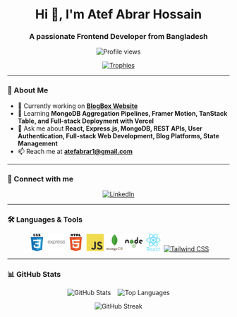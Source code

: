 <h1 align="center">Hi 👋, I'm Atef Abrar Hossain</h1>
<h3 align="center">A passionate Frontend Developer from Bangladesh</h3>

<p align="center">
  <img src="https://komarev.com/ghpvc/?username=tonmoy-codebreak&label=Profile%20views&color=0e75b6&style=flat" alt="Profile views" />
</p>

<p align="center">
  <a href="https://github.com/ryo-ma/github-profile-trophy">
    <img src="https://github-profile-trophy.vercel.app/?username=tonmoy-codebreak&theme=radical" alt="Trophies" />
  </a>
</p>

---

### 🚀 About Me

- 🔭 Currently working on **[BlogBox Website](https://github.com/Tonmoy-codebreak/blogbox-frontend)**
- 🌱 Learning **MongoDB Aggregation Pipelines, Framer Motion, TanStack Table, and Full-stack Deployment with Vercel**
- 💬 Ask me about **React, Express.js, MongoDB, REST APIs, User Authentication, Full-stack Web Development, Blog Platforms, State Management**
- 📫 Reach me at **[atefabrar1@gmail.com](mailto:atefabrar1@gmail.com)**

---

### 🔗 Connect with me

<p align="center">
  <a href="https://linkedin.com/in/atef-abrar-9166312a5" target="_blank" rel="noopener">
    <img src="https://raw.githubusercontent.com/rahuldkjain/github-profile-readme-generator/master/src/images/icons/Social/linked-in-alt.svg" alt="LinkedIn" width="40" height="40" />
  </a>
</p>

---

### 🛠️ Languages & Tools

<p align="center">
  <a href="https://www.w3schools.com/css/" target="_blank" rel="noreferrer"><img src="https://raw.githubusercontent.com/devicons/devicon/master/icons/css3/css3-original-wordmark.svg" alt="CSS3" width="40" height="40"/></a>
  <a href="https://expressjs.com" target="_blank" rel="noreferrer"><img src="https://raw.githubusercontent.com/devicons/devicon/master/icons/express/express-original-wordmark.svg" alt="Express.js" width="40" height="40"/></a>
  <a href="https://www.w3.org/html/" target="_blank" rel="noreferrer"><img src="https://raw.githubusercontent.com/devicons/devicon/master/icons/html5/html5-original-wordmark.svg" alt="HTML5" width="40" height="40"/></a>
  <a href="https://developer.mozilla.org/en-US/docs/Web/JavaScript" target="_blank" rel="noreferrer"><img src="https://raw.githubusercontent.com/devicons/devicon/master/icons/javascript/javascript-original.svg" alt="JavaScript" width="40" height="40"/></a>
  <a href="https://www.mongodb.com/" target="_blank" rel="noreferrer"><img src="https://raw.githubusercontent.com/devicons/devicon/master/icons/mongodb/mongodb-original-wordmark.svg" alt="MongoDB" width="40" height="40"/></a>
  <a href="https://nodejs.org" target="_blank" rel="noreferrer"><img src="https://raw.githubusercontent.com/devicons/devicon/master/icons/nodejs/nodejs-original-wordmark.svg" alt="Node.js" width="40" height="40"/></a>
  <a href="https://reactjs.org/" target="_blank" rel="noreferrer"><img src="https://raw.githubusercontent.com/devicons/devicon/master/icons/react/react-original-wordmark.svg" alt="React" width="40" height="40"/></a>
  <a href="https://tailwindcss.com/" target="_blank" rel="noreferrer"><img src="https://www.vectorlogo.zone/logos/tailwindcss/tailwindcss-icon.svg" alt="Tailwind CSS" width="40" height="40"/></a>
</p>

---

### 📊 GitHub Stats

<p align="center">
  <img src="https://github-readme-stats.vercel.app/api?username=tonmoy-codebreak&show_icons=true&locale=en&theme=radical" alt="GitHub Stats" />
  &nbsp;&nbsp;
  <img src="https://github-readme-stats.vercel.app/api/top-langs?username=tonmoy-codebreak&show_icons=true&locale=en&layout=compact&theme=radical" alt="Top Languages" />
</p>

<p align="center">
  <img src="https://github-readme-streak-stats.herokuapp.com/?user=tonmoy-codebreak&theme=radical" alt="GitHub Streak" />
</p>
